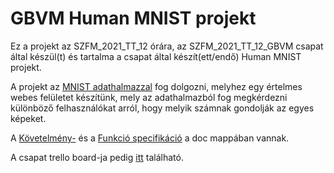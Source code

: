 # GBVM Human MNIST projekt

Ez a projekt az SZFM_2021_TT_12 órára, az SZFM_2021_TT_12_GBVM csapat által készül(t) és tartalma a csapat által készít(ett/endő) Human MNIST projekt.

A projekt az [MNIST adathalmazzal](https://en.wikipedia.org/wiki/MNIST_database) fog dolgozni, melyhez egy értelmes webes felületet készítünk, mely az adathalmazból fog megkérdezni különböző felhasználókat arról, hogy melyik számnak gondolják az egyes képeket.


A [Követelmény-](/doc/kovspec.md) és a [Funkció specifikáció](/doc/funkspec.md) a doc mappában vannak.

A csapat trello board-ja pedig [itt](https://trello.com/b/sBJwHSl4/human-mnist) található.